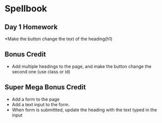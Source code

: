 # Spellbook

## Day 1 Homework

*Make the button change the text of the heading(h1)

## Bonus Credit

* Add multiple headings to the page, and make the button change the second one (use class or id)

## Super Mega Bonus Credit

* Add a form to the page
* Add a text input to the form.
* When form is submittted, update the heading with the text typed in the input